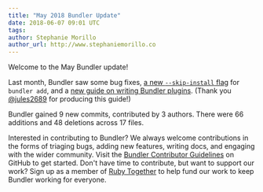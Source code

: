 ```yaml
---
title: "May 2018 Bundler Update"
date: 2018-06-07 09:01 UTC
tags:
author: Stephanie Morillo
author_url: http://www.stephaniemorillo.co
---
```


Welcome to the May Bundler update!

Last month, Bundler saw some bug fixes, [a new `--skip-install` flag](https://github.com/rubygems/bundler/commit/9e87a1ca4b0c3002ac2774e4837234cef7e3ce08) for `bundler add`, and a [new guide on writing Bundler plugins](https://bundler.io/guides/bundler_plugins.html). (Thank you [@jules2689](https://github.com/jules2689) for producing this guide!)

Bundler gained 9 new commits, contributed by 3 authors. There were 66 additions and 48 deletions across 17 files.

Interested in contributing to Bundler? We always welcome contributions in the forms of triaging bugs, adding new features, writing docs, and engaging with the wider community. Visit the [Bundler Contributor Guidelines](https://github.com/rubygems/rubygems/blob/master/bundler/doc/contributing/README.md) on GitHub to get started. Don't have time to contribute, but want to support our work? Sign up as a member of [Ruby Together](https://rubytogether.org) to help fund our work to keep Bundler working for everyone.